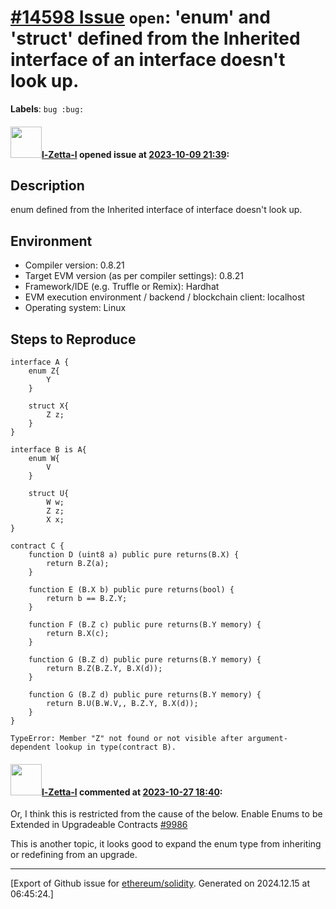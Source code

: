 # [\#14598 Issue](https://github.com/ethereum/solidity/issues/14598) `open`: 'enum' and 'struct' defined from the Inherited interface of an interface doesn't look up.
**Labels**: `bug :bug:`


#### <img src="https://avatars.githubusercontent.com/u/71391363?u=9ed95b4700bdab6dcb8629ea9d8ff06f78a177c2&v=4" width="50">[l-Zetta-l](https://github.com/l-Zetta-l) opened issue at [2023-10-09 21:39](https://github.com/ethereum/solidity/issues/14598):

<!--## Prerequisites

- First, many thanks for taking part in the community. We really appreciate that.
- We realize there is a lot of information requested here. We ask only that you do your best to provide as much information as possible so we can better help you.
- Support questions are better asked in one of the following locations:
    - [Solidity chat](https://gitter.im/ethereum/solidity)
    - [Stack Overflow](https://ethereum.stackexchange.com/)
- Ensure the issue isn't already reported.
- The issue should be reproducible with the latest solidity version; however, this isn't a hard requirement and being reproducible with an older version is sufficient.

*Delete the above section and the instructions in the sections below before submitting*
-->

## Description
enum defined from the Inherited interface of interface doesn't look up.
<!--Please shortly describe the bug you have found, and what you expect instead.-->

## Environment

- Compiler version: 0.8.21
- Target EVM version (as per compiler settings): 0.8.21
- Framework/IDE (e.g. Truffle or Remix): Hardhat
- EVM execution environment / backend / blockchain client: localhost
- Operating system: Linux

## Steps to Reproduce

<!--
Please provide a *minimal* source code example to trigger the bug you have found.
Please also mention any command-line flags that are necessary for triggering the bug.
Provide as much information as necessary to reproduce the bug.
-->

```solidity
interface A {
    enum Z{
        Y
    }
    
    struct X{
        Z z;
    }
}

interface B is A{
    enum W{
        V
    }

    struct U{
        W w;
        Z z;
        X x;
}

contract C {
    function D (uint8 a) public pure returns(B.X) {
        return B.Z(a);
    }
    
    function E (B.X b) public pure returns(bool) {
        return b == B.Z.Y;
    }
    
    function F (B.Z c) public pure returns(B.Y memory) {
        return B.X(c);
    }
    
    function G (B.Z d) public pure returns(B.Y memory) {
        return B.Z(B.Z.Y, B.X(d));
    }
    
    function G (B.Z d) public pure returns(B.Y memory) {
        return B.U(B.W.V,, B.Z.Y, B.X(d));
    }
}
```
```
TypeError: Member "Z" not found or not visible after argument-dependent lookup in type(contract B).
```

#### <img src="https://avatars.githubusercontent.com/u/71391363?u=9ed95b4700bdab6dcb8629ea9d8ff06f78a177c2&v=4" width="50">[l-Zetta-l](https://github.com/l-Zetta-l) commented at [2023-10-27 18:40](https://github.com/ethereum/solidity/issues/14598#issuecomment-1783352613):

Or, I think this is restricted from the cause of the below.
Enable Enums to be Extended in Upgradeable Contracts [#9986](https://github.com/ethereum/solidity/issues/9986)

This is another topic, it looks good to expand the enum type from inheriting or redefining from an upgrade.


-------------------------------------------------------------------------------



[Export of Github issue for [ethereum/solidity](https://github.com/ethereum/solidity). Generated on 2024.12.15 at 06:45:24.]
